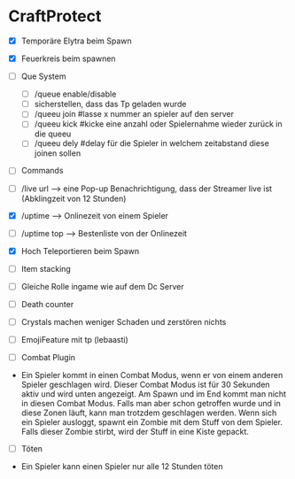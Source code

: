 # CraftProtect

- [x] Temporäre Elytra beim Spawn

- [x] Feuerkreis beim spawnen

- [ ] Que System

  - [ ] /queue enable/disable
  - [ ] sicherstellen, dass das Tp geladen wurde
  - [ ] /queeu join <anzahl> #lasse x nummer an spieler auf den server
  - [ ] /queeu kick <anzahl> #kicke eine anzahl oder Spielernahme wieder zurück in die queeu
  - [ ] /queeu dely <zeit in millisekunden> #delay für die Spieler in welchem zeitabstand diese joinen sollen
  
- [ ] Commands
- [ ] /live url —> eine Pop-up Benachrichtigung, dass der Streamer live ist (Abklingzeit von 12 Stunden)
  
- [x] /uptime —> Onlinezeit von einem Spieler
  
- [ ] /uptime top —> Bestenliste von der Onlinezeit

- [x] Hoch Teleportieren beim Spawn

- [ ] Item stacking

- [ ] Gleiche Rolle ingame wie auf dem Dc Server

- [ ] Death counter

- [ ] Crystals machen weniger Schaden und zerstören nichts

- [ ] EmojiFeature mit tp (lebaasti)

- [ ] Combat Plugin
- 
   Ein Spieler kommt in einen Combat Modus, wenn er von einem anderen Spieler geschlagen wird.
   Dieser Combat Modus ist für 30 Sekunden aktiv und wird unten angezeigt. 
   Am Spawn und im End kommt man nicht in diesen Combat Modus.
   Falls man aber schon getroffen wurde und in diese Zonen läuft, kann man trotzdem geschlagen werden.
   Wenn sich ein Spieler ausloggt, spawnt ein Zombie mit dem Stuff von dem Spieler. Falls dieser Zombie stirbt, wird der Stuff in eine Kiste gepackt.
- [ ] Töten
- 
  Ein Spieler kann einen Spieler nur alle 12 Stunden töten
